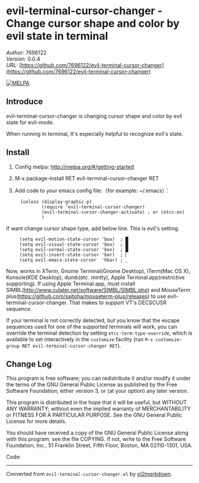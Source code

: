 # evil-terminal-cursor-changer - Change cursor shape and color by evil state in terminal

*Author:* 7696122<br>
*Version:* 0.0.4<br>
*URL:* [https://github.com/7696122/evil-terminal-cursor-changer](https://github.com/7696122/evil-terminal-cursor-changer)<br>

[![MELPA](http://melpa.org/packages/evil-terminal-cursor-changer-badge.svg)](http://melpa.org/#/evil-terminal-cursor-changer)

## Introduce ##

evil-terminal-cursor-changer is changing cursor shape and color by evil state for evil-mode.

When running in terminal, It's especially helpful to recognize evil's state.

## Install ##

1. Config melpa: http://melpa.org/#/getting-started

2. M-x package-install RET evil-terminal-cursor-changer RET

3. Add code to your emacs config file:（for example: ~/.emacs）：

         (unless (display-graphic-p)
                 (require 'evil-terminal-cursor-changer)
                 (evil-terminal-cursor-changer-activate) ; or (etcc-on)
                 )

If want change cursor shape type, add below line. This is evil's setting.

         (setq evil-motion-state-cursor 'box)  ; █
         (setq evil-visual-state-cursor 'box)  ; █
         (setq evil-normal-state-cursor 'box)  ; █
         (setq evil-insert-state-cursor 'bar)  ; ⎸
         (setq evil-emacs-state-cursor  'hbar) ; _

Now, works in XTerm, Gnome Terminal(Gnome Desktop), iTerm(Mac OS
X), Konsole(KDE Desktop), dumb(etc. mintty), Apple
Terminal.app(restrictive supporting). If using Apple Terminal.app,
must install SIMBL(http://www.culater.net/software/SIMBL/SIMBL.php)
and MouseTerm
plus(https://github.com/saitoha/mouseterm-plus/releases) to use
evil-terminal-cursor-changer. That makes to support VT's DECSCUSR
sequence.

If your terminal is not correctly detected, but you know that the escape
sequences used for one of the supported terminals will work, you can override
the terminal detection by setting `etcc-term-type-override`, which is available
to set interactively in the `customize` facility (run `M-x customize-group RET
evil-terminal-cursor-changer RET`).

## Change Log

This program is free software; you can redistribute it and/or
modify it under the terms of the GNU General Public License as
published by the Free Software Foundation; either version 3, or
(at your option) any later version.

This program is distributed in the hope that it will be useful,
but WITHOUT ANY WARRANTY; without even the implied warranty of
MERCHANTABILITY or FITNESS FOR A PARTICULAR PURPOSE.  See the GNU
General Public License for more details.

You should have received a copy of the GNU General Public License
along with this program; see the file COPYING.  If not, write to
the Free Software Foundation, Inc., 51 Franklin Street, Fifth
Floor, Boston, MA 02110-1301, USA.

Code:


---
Converted from `evil-terminal-cursor-changer.el` by [*el2markdown*](https://github.com/Lindydancer/el2markdown).
